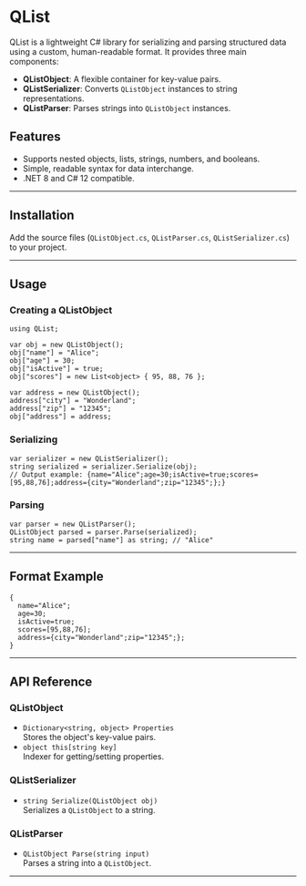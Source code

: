 # QList

QList is a lightweight C# library for serializing and parsing structured data using a custom, human-readable format. It provides three main components:

- **QListObject**: A flexible container for key-value pairs.
- **QListSerializer**: Converts `QListObject` instances to string representations.
- **QListParser**: Parses strings into `QListObject` instances.

## Features

- Supports nested objects, lists, strings, numbers, and booleans.
- Simple, readable syntax for data interchange.
- .NET 8 and C# 12 compatible.

---

## Installation

Add the source files (`QListObject.cs`, `QListParser.cs`, `QListSerializer.cs`) to your project.

---

## Usage

### Creating a QListObject


```
using QList;

var obj = new QListObject();
obj["name"] = "Alice";
obj["age"] = 30;
obj["isActive"] = true;
obj["scores"] = new List<object> { 95, 88, 76 };

var address = new QListObject();
address["city"] = "Wonderland";
address["zip"] = "12345";
obj["address"] = address;

```

### Serializing


```
var serializer = new QListSerializer();
string serialized = serializer.Serialize(obj);
// Output example: {name="Alice";age=30;isActive=true;scores=[95,88,76];address={city="Wonderland";zip="12345";};}

```

### Parsing


```
var parser = new QListParser();
QListObject parsed = parser.Parse(serialized);
string name = parsed["name"] as string; // "Alice"

```

---

## Format Example


```
{
  name="Alice";
  age=30;
  isActive=true;
  scores=[95,88,76];
  address={city="Wonderland";zip="12345";};
}

```

---

## API Reference

### QListObject

- `Dictionary<string, object> Properties`  
  Stores the object's key-value pairs.
- `object this[string key]`  
  Indexer for getting/setting properties.

### QListSerializer

- `string Serialize(QListObject obj)`  
  Serializes a `QListObject` to a string.

### QListParser

- `QListObject Parse(string input)`  
  Parses a string into a `QListObject`.

---